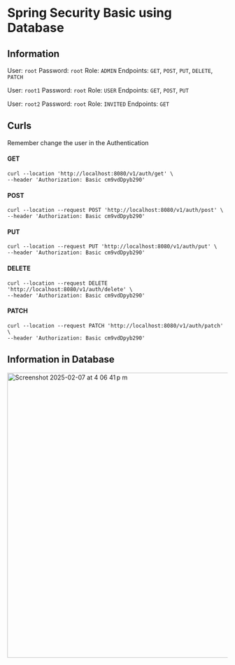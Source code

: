 # Spring Security Basic using Database

## Information
User: `root`
Password: `root`
Role: `ADMIN`
Endpoints: `GET`, `POST`, `PUT`, `DELETE`, `PATCH`

User: `root1`
Password: `root`
Role: `USER`
Endpoints: `GET`, `POST`, `PUT`

User: `root2`
Password: `root`
Role: `INVITED`
Endpoints: `GET`

## Curls
Remember change the user in the Authentication
#### GET
```
curl --location 'http://localhost:8080/v1/auth/get' \
--header 'Authorization: Basic cm9vdDpyb290'
```
#### POST
```
curl --location --request POST 'http://localhost:8080/v1/auth/post' \
--header 'Authorization: Basic cm9vdDpyb290'
```
#### PUT
```
curl --location --request PUT 'http://localhost:8080/v1/auth/put' \
--header 'Authorization: Basic cm9vdDpyb290'
```
#### DELETE
```
curl --location --request DELETE 'http://localhost:8080/v1/auth/delete' \
--header 'Authorization: Basic cm9vdDpyb290'
```
#### PATCH
```
curl --location --request PATCH 'http://localhost:8080/v1/auth/patch' \
--header 'Authorization: Basic cm9vdDpyb290'
```

## Information in Database
<img width="650" alt="Screenshot 2025-02-07 at 4 06 41 p m" src="https://github.com/user-attachments/assets/61ec0c97-f040-415d-8ad6-5292401c863a" />
